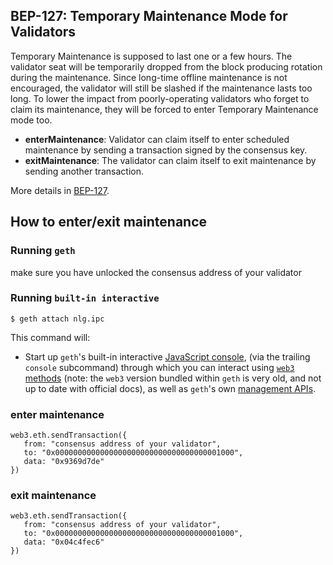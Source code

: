 ## BEP-127: Temporary Maintenance Mode for Validators

Temporary Maintenance is supposed to last one or a few hours. The validator seat will be temporarily dropped from the block producing rotation during the maintenance. Since long-time offline maintenance is not encouraged, the validator will still be slashed if the maintenance lasts too long. To lower the impact from poorly-operating validators who forget to claim its maintenance, they will be forced to enter Temporary Maintenance mode too.

- **enterMaintenance**: Validator can claim itself to enter scheduled maintenance by sending a transaction signed by the consensus key. 
- **exitMaintenance**: The validator can claim itself to exit maintenance by sending another transaction.

More details in [BEP-127](https://github.com/bnb-chain/BEPs/blob/master/BEP127.md).


## How to enter/exit maintenance

### Running `geth`
make sure you have unlocked the consensus address of your validator

### Running `built-in interactive`
```shell
$ geth attach nlg.ipc
```

This command will:
* Start up `geth`'s built-in interactive [JavaScript console](https://geth.ethereum.org/docs/interacting-with-geth/javascript-console),
  (via the trailing `console` subcommand) through which you can interact using [`web3` methods](https://web3js.readthedocs.io/en/)
  (note: the `web3` version bundled within `geth` is very old, and not up to date with official docs),
  as well as `geth`'s own [management APIs](https://geth.ethereum.org/docs/interacting-with-geth/rpc).


### enter maintenance
```
web3.eth.sendTransaction({
   from: "consensus address of your validator",
   to: "0x0000000000000000000000000000000000001000",
   data: "0x9369d7de"
})
```

### exit maintenance
```
web3.eth.sendTransaction({
   from: "consensus address of your validator",
   to: "0x0000000000000000000000000000000000001000",
   data: "0x04c4fec6"
})
```



